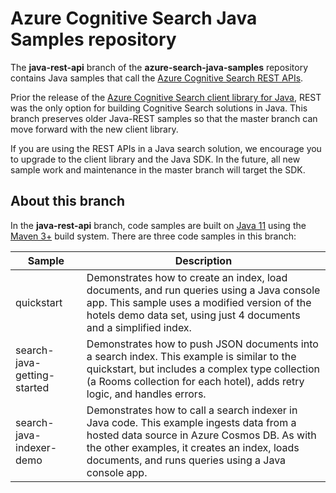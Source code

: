 # Azure Cognitive Search Java Samples repository

The **java-rest-api** branch of the **azure-search-java-samples** repository contains Java samples that call the [Azure Cognitive Search REST APIs](https://docs.microsoft.com/rest/api/searchservice/). 

Prior the release of the [Azure Cognitive Search client library for Java](https://docs.microsoft.com/java/api/overview/azure/search-documents-readme), REST was the only option for building Cognitive Search solutions in Java. This branch preserves older Java-REST samples so that the master branch can move forward with the new client library. 

If you are using the REST APIs in a Java search solution, we encourage you to upgrade to the client library and the Java SDK. In the future, all new sample work and maintenance in the master branch will target the SDK.

## About this branch

In the **java-rest-api** branch, code samples are built on [Java 11](http://openjdk.java.net/projects/jdk/11/) using the [Maven 3+](https://maven.apache.org/) build system. There are three code samples in this branch:

| Sample | Description |
|--------|-------------|
| quickstart | Demonstrates how to create an index, load documents, and run queries using a Java console app. This sample uses a modified version of the hotels demo data set, using just 4 documents and a simplified index.  |
| search-java-getting-started | Demonstrates how to push JSON documents into a search index. This example is similar to the quickstart, but includes a complex type collection (a Rooms collection for each hotel), adds retry logic, and handles errors.  |
| search-java-indexer-demo  | Demonstrates how to call a search indexer in Java code. This example ingests data from a hosted data source in Azure Cosmos DB. As with the other examples, it creates an index, loads documents, and runs queries using a Java console app. |